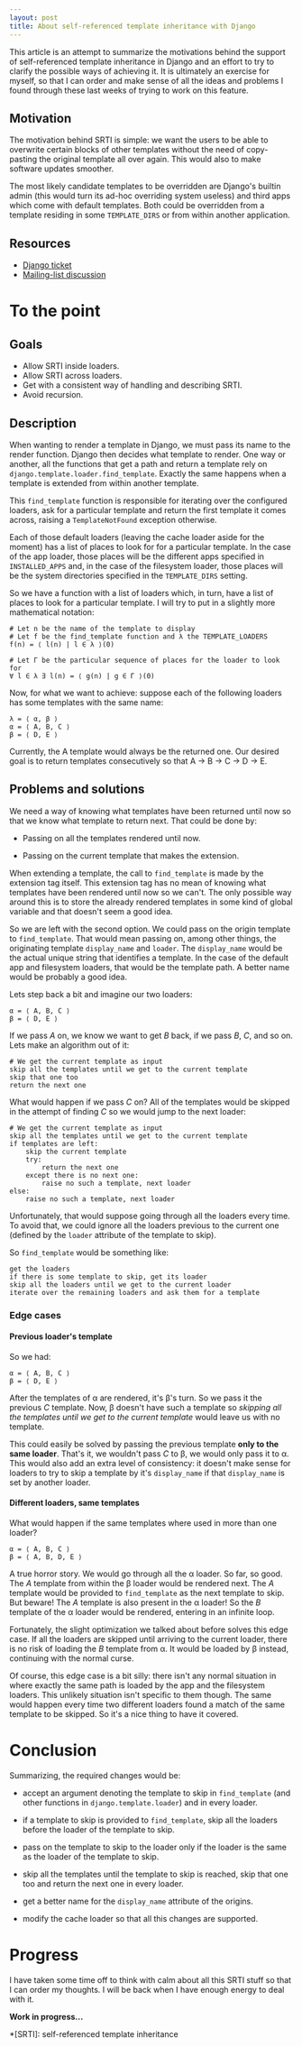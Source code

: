 ```yaml
---
layout: post
title: About self-referenced template inheritance with Django
---
```


This article is an attempt to summarize the motivations behind the support of
self-referenced template inheritance in Django and an effort to try to clarify
the possible ways of achieving it. It is ultimately an exercise for myself, so
that I can order and make sense of all the ideas and problems I found through
these last weeks of trying to work on this feature.

Motivation
----------

The motivation behind SRTI is simple: we want the users to be able to overwrite
certain blocks of other templates without the need of copy-pasting the original
template all over again. This would also to make software updates smoother.

The most likely candidate templates to be overridden are Django's builtin admin
(this would turn its ad-hoc overriding system useless) and third apps which
come with default templates. Both could be overridden from a template residing
in some ``TEMPLATE_DIRS`` or from within another application.

Resources
---------

- [Django ticket](https://code.djangoproject.com/ticket/15053)
- [Mailing-list discussion](https://groups.google.com/forum/#!topic/django-developers/0kFgCCMXnpY)

To the point
============

Goals
-----

- Allow SRTI inside loaders.
- Allow SRTI across loaders.
- Get with a consistent way of handling and describing SRTI.
- Avoid recursion.

Description
-----------

When wanting to render a template in Django, we must pass its name to the
render function. Django then decides what template to render. One way or
another, all the functions that get a path and return a template rely on
``django.template.loader.find_template``. Exactly the same happens when a
template is extended from within another template.

This ``find_template`` function is responsible for iterating over the
configured loaders, ask for a particular template and return the first template
it comes across, raising a ``TemplateNotFound`` exception otherwise.

Each of those default loaders (leaving the cache loader aside for the moment)
has a list of places to look for for a particular template. In the case of the
app loader, those places will be the different apps specified in
``INSTALLED_APPS`` and, in the case of the filesystem loader, those places will
be the system directories specified in the ``TEMPLATE_DIRS`` setting.

So we have a function with a list of loaders which, in turn, have a list of
places to look for a particular template. I will try to put in a slightly
more mathematical notation:

    # Let n be the name of the template to display
    # Let f be the find_template function and λ the TEMPLATE_LOADERS
    f(n) = ⟨ l(n) | l ∈ λ ⟩(0)

    # Let Γ be the particular sequence of places for the loader to look for
    ∀ l ∈ λ ∃ l(n) = ⟨ g(n) | g ∈ Γ ⟩(0)

Now, for what we want to achieve: suppose each of the following loaders has
some templates with the same name:

    λ = ⟨ α, β ⟩
    α = ⟨ A, B, C ⟩
    β = ⟨ D, E ⟩

Currently, the A template would always be the returned one. Our desired goal is
to return templates consecutively so that A → B → C → D → E.

Problems and solutions
----------------------

We need a way of knowing what templates have been returned until now so that we
know what template to return next. That could be done by:

- Passing on all the templates rendered until now.

- Passing on the current template that makes the extension.

When extending a template, the call to ``find_template`` is made by the
extension tag itself. This extension tag has no mean of knowing what templates
have been rendered until now so we can't. The only possible way around this is
to store the already rendered templates in some kind of global variable and
that doesn't seem a good idea.

So we are left with the second option. We could pass on the origin template to
``find_template``. That would mean passing on, among other things, the
originating template ``display_name`` and ``loader``. The ``display_name``
would be the actual unique string that identifies a template. In the case of
the default app and filesystem loaders, that would be the template path. A
better name would be probably a good idea.

Lets step back a bit and imagine our two loaders:

    α = ⟨ A, B, C ⟩
    β = ⟨ D, E ⟩

If we pass *A* on, we know we want to get *B* back, if we pass *B*, *C*, and so
on. Lets make an algorithm out of it:

    # We get the current template as input
    skip all the templates until we get to the current template
    skip that one too
    return the next one

What would happen if we pass *C* on? All of the templates would be skipped in
the attempt of finding *C* so we would jump to the next loader:

    # We get the current template as input
    skip all the templates until we get to the current template
    if templates are left:
        skip the current template
        try:
            return the next one
        except there is no next one:
            raise no such a template, next loader
    else:
        raise no such a template, next loader

Unfortunately, that would suppose going through all the loaders every time. To
avoid that, we could ignore all the loaders previous to the current one
(defined by the ``loader`` attribute of the template to skip).

So ``find_template`` would be something like:

    get the loaders
    if there is some template to skip, get its loader
    skip all the loaders until we get to the current loader
    iterate over the remaining loaders and ask them for a template

### Edge cases

#### Previous loader's template

So we had:

    α = ⟨ A, B, C ⟩
    β = ⟨ D, E ⟩

After the templates of α are rendered, it's β's turn. So we pass it the
previous *C* template. Now, β doesn't have such a template so *skipping all the
templates until we get to the current template* would leave us with no
template.

This could easily be solved by passing the previous template **only to the same
loader**. That's it, we wouldn't pass *C* to β, we would only pass it to α.
This would also add an extra level of consistency: it doesn't make sense for
loaders to try to skip a template by it's ``display_name`` if that
``display_name`` is set by another loader.

#### Different loaders, same templates

What would happen if the same templates where used in more than one loader?

    α = ⟨ A, B, C ⟩
    β = ⟨ A, B, D, E ⟩

A true horror story. We would go through all the α loader. So far, so good. The
*A* template from within the β loader would be rendered next. The *A* template
would be provided to ``find_template`` as the next template to skip.  But
beware! The *A* template is also present in the α loader! So the *B* template
of the α loader would be rendered, entering in an infinite loop.

Fortunately, the slight optimization we talked about before solves this edge
case. If all the loaders are skipped until arriving to the current loader,
there is no risk of loading the *B* template from α. It would be loaded by β
instead, continuing with the normal curse.

Of course, this edge case is a bit silly: there isn't any normal situation in
where exactly the same path is loaded by the app and the filesystem loaders.
This unlikely situation isn't specific to them though. The same would happen
every time two different loaders found a match of the same template to be
skipped. So it's a nice thing to have it covered.

Conclusion
==========

Summarizing, the required changes would be:

- accept an argument denoting the template to skip in ``find_template`` (and
  other functions in ``django.template.loader``) and in every loader.

- if a template to skip is provided to ``find_template``, skip all the loaders
  before the loader of the template to skip.

- pass on the template to skip to the loader only if the loader is the same as
  the loader of the template to skip.

- skip all the templates until the template to skip is reached, skip that one
  too and return the next one in every loader.

- get a better name for the ``display_name`` attribute of the origins.

- modify the cache loader so that all this changes are supported.

Progress
========

I have taken some time off to think with calm about all this SRTI stuff so that
I can order my thoughts. I will be back when I have enough energy to deal with
it.

**Work in progress...**

*[SRTI]: self-referenced template inheritance
